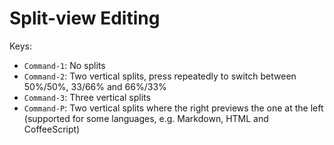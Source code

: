 Split-view Editing
==================
Keys:

* `Command-1`: No splits
* `Command-2`: Two vertical splits, press repeatedly to switch between 50%/50%,
  33/66% and 66%/33%
* `Command-3`: Three vertical splits
* `Command-P`: Two vertical splits where the right previews the one at the left
  (supported for some languages, e.g. Markdown, HTML and CoffeeScript)